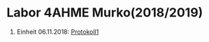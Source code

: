 # Labor 4AHME Murko(2018/2019)

1) Einheit 06.11.2018: [Protokoll1](https://github.com/HTLMechatronics/m15-la1-sx/blob/muranm15/Protokoll1)

  
